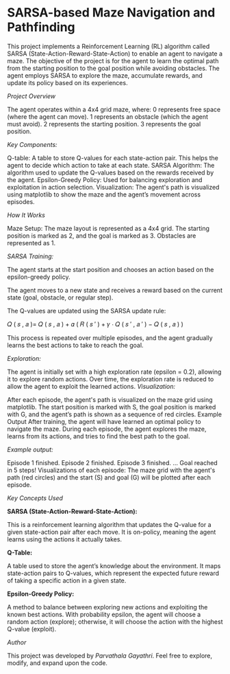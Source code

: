 # SARSA-based Maze Navigation and Pathfinding
This project implements a Reinforcement Learning (RL) algorithm called SARSA (State-Action-Reward-State-Action) to enable an agent to navigate a maze. The objective of the project is for the agent to learn the optimal path from the starting position to the goal position while avoiding obstacles. The agent employs SARSA to explore the maze, accumulate rewards, and update its policy based on its experiences.

*Project Overview*

The agent operates within a 4x4 grid maze, where:
0 represents free space (where the agent can move).
1 represents an obstacle (which the agent must avoid).
2 represents the starting position.
3 represents the goal position.

*Key Components:*

Q-table: A table to store Q-values for each state-action pair. This helps the agent to decide which action to take at each state.
SARSA Algorithm: The algorithm used to update the Q-values based on the rewards received by the agent.
Epsilon-Greedy Policy: Used for balancing exploration and exploitation in action selection.
Visualization: The agent's path is visualized using matplotlib to show the maze and the agent’s movement across episodes.

*How It Works*

Maze Setup: The maze layout is represented as a 4x4 grid. The starting position is marked as 2, and the goal is marked as 3. Obstacles are represented as 1.

*SARSA Training:*

The agent starts at the start position and chooses an action based on the epsilon-greedy policy.

The agent moves to a new state and receives a reward based on the current state (goal, obstacle, or regular step).

The Q-values are updated using the SARSA update rule:

𝑄
(
𝑠
,
𝑎
)=
𝑄
(
𝑠
,
𝑎
)
+
𝛼
(
𝑅
(
𝑠
′
)
+
𝛾
⋅
𝑄
(
𝑠
′
,
𝑎
′
)
−
𝑄
(
𝑠
,
𝑎
)
)

This process is repeated over multiple episodes, and the agent gradually learns the best actions to take to reach the goal.

*Exploration:*

The agent is initially set with a high exploration rate (epsilon = 0.2), allowing it to explore random actions.
Over time, the exploration rate is reduced to allow the agent to exploit the learned actions.
*Visualization:*

After each episode, the agent's path is visualized on the maze grid using matplotlib.
The start position is marked with S, the goal position is marked with G, and the agent’s path is shown as a sequence of red circles.
Example Output
After training, the agent will have learned an optimal policy to navigate the maze. During each episode, the agent explores the maze, learns from its actions, and tries to find the best path to the goal.

*Example output:*

Episode 1 finished.
Episode 2 finished.
Episode 3 finished.
...
Goal reached in 5 steps!
Visualizations of each episode:
The maze grid with the agent's path (red circles) and the start (S) and goal (G) will be plotted after each episode.

*Key Concepts Used*

**SARSA (State-Action-Reward-State-Action):**

This is a reinforcement learning algorithm that updates the Q-value for a given state-action pair after each move. It is on-policy, meaning the agent learns using the actions it actually takes.

**Q-Table:**

A table used to store the agent’s knowledge about the environment. It maps state-action pairs to Q-values, which represent the expected future reward of taking a specific action in a given state.

**Epsilon-Greedy Policy:**

A method to balance between exploring new actions and exploiting the known best actions. With probability epsilon, the agent will choose a random action (explore); otherwise, it will choose the action with the highest Q-value (exploit).

*Author*

This project was developed by *Parvathala Gayathri*. Feel free to explore, modify, and expand upon the code.

